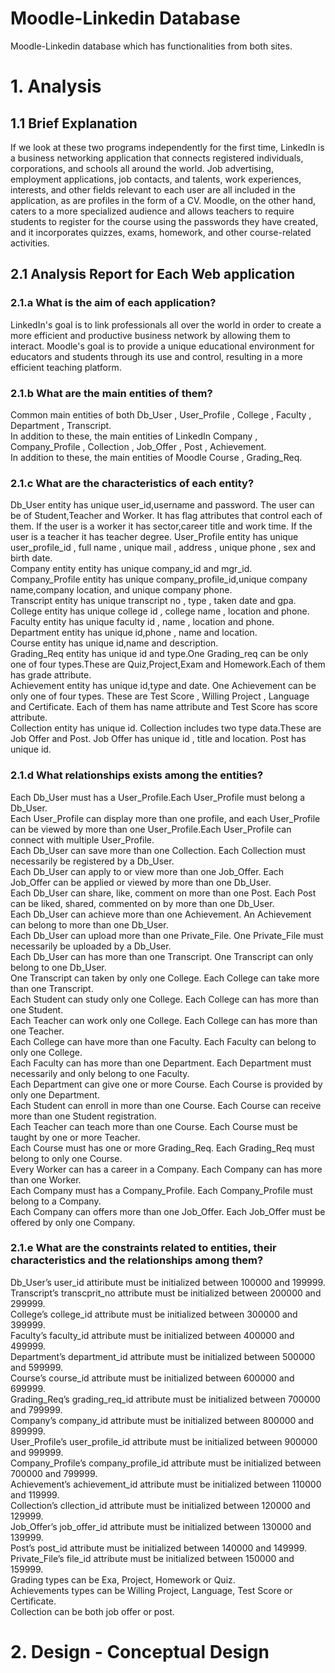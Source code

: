 # Moodle-Linkedin Database 
Moodle-Linkedin database which has functionalities from both sites.   
# **1. Analysis**   
## **1.1 Brief Explanation**   
   If we look at these two programs independently for the first time, LinkedIn is a business networking application that connects registered individuals, corporations, and schools all around the world. Job advertising, employment applications, job contacts, and talents, work experiences, interests, and other fields relevant to each user are all included in the application, as are profiles in the form of a CV.
   Moodle, on the other hand, caters to a more specialized audience and allows teachers to require students to register for the course using the passwords they have created, and it incorporates quizzes, exams, homework, and other course-related activities.   
## **2.1 Analysis Report for Each Web application**   
###	   **2.1.a What is the aim of each application?**   
   LinkedIn's goal is to link professionals all over the world in order to create a more efficient and productive business network by allowing them to interact. Moodle's goal is to provide a unique educational environment for educators and students through its use and control, resulting in a more efficient teaching platform.   
###	   **2.1.b What are the main entities of them?**   
   Common main entities of both Db_User , User_Profile , College , Faculty , Department , Transcript.   
   In addition to these, the main entities of LinkedIn Company , Company_Profile , Collection , Job_Offer , Post , Achievement.   
  In addition to these, the main entities of Moodle Course , Grading_Req.   
###	   **2.1.c What are the characteristics of each entity?**   
   Db_User entity has unique user_id,username and password. The user can be of Student,Teacher and Worker. It has flag attributes that control each of them. If the user is a worker it has sector,career title and work time. If the user is a teacher it has teacher degree.
   User_Profile entity has unique user_profile_id , full name , unique mail , address , unique phone , sex and birth date.   
   Company entity entity has unique company_id and mgr_id.   
   Company_Profile entity has unique company_profile_id,unique company name,company location, and unique company phone.   
   Transcript entity has unique transcript no , type , taken date and gpa.   
   College entity has unique college id , college name , location and phone.   
   Faculty entity has unique faculty id , name , location and phone.   
   Department entity has unique id,phone , name and location.   
   Course entity has unique id,name and description.   
   Grading_Req entity has unique id and type.One Grading_req can be only one of four types.These are Quiz,Project,Exam and Homework.Each of them has grade attribute.   
   Achievement entity has unique id,type and date. One Achievement can be only one of four types. These are Test Score , Willing Project , Language and Certificate. Each of them has name attribute and Test Score has score attribute.   
   Collection entity has unique id. Collection includes two type data.These are Job Offer and Post. Job Offer has unique id , title and location. Post has unique id.       
###	   **2.1.d What relationships exists among the entities?**    
   Each Db_User must has a User_Profile.Each User_Profile must belong a Db_User.   
   Each User_Profile can display more than one profile, and each User_Profile can be viewed by more than one User_Profile.Each User_Profile can connect with multiple User_Profile.   
   Each Db_User can save more than one Collection. Each Collection must necessarily be registered by a Db_User.   
   Each Db_User can apply to or view more than one Job_Offer. Each Job_Offer can be applied or viewed by more than one Db_User.   
   Each Db_User can share, like, comment on more than one Post. Each Post can be liked, shared, commented on by more than one Db_User.   
   Each Db_User can achieve more than one Achievement. An Achievement can belong to more than one Db_User.   
   Each Db_User can upload more than one Private_File. One Private_File must necessarily be uploaded by a Db_User.   
   Each Db_User can has more than one Transcript. One Transcript can only belong to one Db_User.   
   One Transcript can taken by only one College. Each College can take more than one Transcript.   
   Each Student can study only one College. Each College can has more than one Student.   
   Each Teacher can work only one College. Each College can has more than one Teacher.   
   Each College can have more than one Faculty. Each Faculty can belong to only one College.   
   Each Faculty can has more than one Department. Each Department must necessarily and only belong to one Faculty.   
   Each Department can give one or more Course. Each Course is provided by only one Department.   
   Each Student can enroll in more than one Course. Each Course can receive more than one Student registration.   
   Each Teacher can teach more than one Course. Each Course must be taught by one or more Teacher.   
   Each Course must has one or more Grading_Req. Each Grading_Req must belong to only one Course.   
   Every Worker can has a career in a Company. Each Company can has more than one Worker.   
   Each Company must has a Company_Profile. Each Company_Profile must belong to a Company.   
   Each Company can offers more than one Job_Offer. Each Job_Offer must be offered by only one Company.   
###	   **2.1.e What are the constraints related to entities, their characteristics and the relationships among them?**   
   Db_User’s user_id attiribute must be initialized between 100000 and 199999.   
   Transcript’s transcprit_no attribute must be initialized between 200000 and 299999.   
   College’s college_id attribute must be initialized between 300000 and 399999.   
   Faculty’s faculty_id attribute must be initialized between 400000 and 499999.      
   Department’s department_id attribute must be initialized between 500000 and 599999.   
   Course’s course_id attribute must be initialized between 600000 and 699999.   
   Grading_Req’s grading_req_id attribute must be initialized between 700000 and 799999.   
   Company’s company_id attribute must be initialized between 800000 and 899999.   
   User_Profile’s user_profile_id attribute must be initialized between 900000 and 999999.   
   Company_Profile’s company_profile_id attribute must be initialized between 700000 and 799999.   
   Achievement’s achievement_id attribute must be initialized between 110000 and 119999.   
   Collection’s cllection_id attribute must be initialized between 120000 and 129999.   
   Job_Offer’s job_offer_id attribute must be initialized between 130000 and 139999.   
   Post’s post_id attribute must be initialized between 140000 and 149999.   
   Private_File’s file_id attribute must be initialized between 150000 and 159999.   
   Grading types can be Exa, Project, Homework or Quiz.   
   Achievements types can be Willing Project, Language, Test Score or Certificate.   
   Collection can be both job offer or post.   
# **2. Design - Conceptual Design**   

